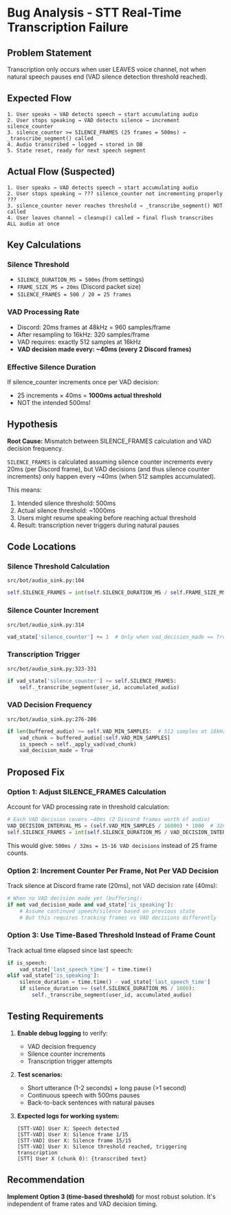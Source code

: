 # Bug Analysis - STT Real-Time Transcription Failure

## Problem Statement

Transcription only occurs when user LEAVES voice channel, not when natural speech pauses end (VAD silence detection threshold reached).

## Expected Flow

```
1. User speaks → VAD detects speech → start accumulating audio
2. User stops speaking → VAD detects silence → increment silence_counter
3. silence_counter >= SILENCE_FRAMES (25 frames = 500ms) → _transcribe_segment() called
4. Audio transcribed → logged → stored in DB
5. State reset, ready for next speech segment
```

## Actual Flow (Suspected)

```
1. User speaks → VAD detects speech → start accumulating audio
2. User stops speaking → ??? silence_counter not incrementing properly ???
3. silence_counter never reaches threshold → _transcribe_segment() NOT called
4. User leaves channel → cleanup() called → final flush transcribes ALL audio at once
```

## Key Calculations

### Silence Threshold
- `SILENCE_DURATION_MS = 500ms` (from settings)
- `FRAME_SIZE_MS = 20ms` (Discord packet size)
- `SILENCE_FRAMES = 500 / 20 = 25 frames`

### VAD Processing Rate
- Discord: 20ms frames at 48kHz = 960 samples/frame
- After resampling to 16kHz: 320 samples/frame
- VAD requires: exactly 512 samples at 16kHz
- **VAD decision made every: ~40ms (every 2 Discord frames)**

### Effective Silence Duration
If silence_counter increments once per VAD decision:
- 25 increments × 40ms = **1000ms actual threshold**
- NOT the intended 500ms!

## Hypothesis

**Root Cause:** Mismatch between SILENCE_FRAMES calculation and VAD decision frequency.

`SILENCE_FRAMES` is calculated assuming silence counter increments every 20ms (per Discord frame), but VAD decisions (and thus silence counter increments) only happen every ~40ms (when 512 samples accumulated).

This means:
1. Intended silence threshold: 500ms
2. Actual silence threshold: ~1000ms
3. Users might resume speaking before reaching actual threshold
4. Result: transcription never triggers during natural pauses

## Code Locations

### Silence Threshold Calculation
`src/bot/audio_sink.py:104`
```python
self.SILENCE_FRAMES = int(self.SILENCE_DURATION_MS / self.FRAME_SIZE_MS)  # 500/20 = 25
```

### Silence Counter Increment
`src/bot/audio_sink.py:314`
```python
vad_state['silence_counter'] += 1  # Only when vad_decision_made == True
```

### Transcription Trigger
`src/bot/audio_sink.py:323-331`
```python
if vad_state['silence_counter'] >= self.SILENCE_FRAMES:
    self._transcribe_segment(user_id, accumulated_audio)
```

### VAD Decision Frequency
`src/bot/audio_sink.py:276-286`
```python
if len(buffered_audio) >= self.VAD_MIN_SAMPLES:  # 512 samples at 16kHz
    vad_chunk = buffered_audio[:self.VAD_MIN_SAMPLES]
    is_speech = self._apply_vad(vad_chunk)
    vad_decision_made = True
```

## Proposed Fix

### Option 1: Adjust SILENCE_FRAMES Calculation
Account for VAD processing rate in threshold calculation:

```python
# Each VAD decision covers ~40ms (2 Discord frames worth of audio)
VAD_DECISION_INTERVAL_MS = (self.VAD_MIN_SAMPLES / 16000) * 1000  # 32ms
self.SILENCE_FRAMES = int(self.SILENCE_DURATION_MS / VAD_DECISION_INTERVAL_MS)
```

This would give: `500ms / 32ms = 15-16 VAD decisions` instead of 25 frame counts.

### Option 2: Increment Counter Per Frame, Not Per VAD Decision
Track silence at Discord frame rate (20ms), not VAD decision rate (40ms):

```python
# When no VAD decision made yet (buffering):
if not vad_decision_made and vad_state['is_speaking']:
    # Assume continued speech/silence based on previous state
    # But this requires tracking frames vs VAD decisions differently
```

### Option 3: Use Time-Based Threshold Instead of Frame Count
Track actual time elapsed since last speech:

```python
if is_speech:
    vad_state['last_speech_time'] = time.time()
elif vad_state['is_speaking']:
    silence_duration = time.time() - vad_state['last_speech_time']
    if silence_duration >= (self.SILENCE_DURATION_MS / 1000):
        self._transcribe_segment(user_id, accumulated_audio)
```

## Testing Requirements

1. **Enable debug logging** to verify:
   - VAD decision frequency
   - Silence counter increments
   - Transcription trigger attempts

2. **Test scenarios:**
   - Short utterance (1-2 seconds) + long pause (>1 second)
   - Continuous speech with 500ms pauses
   - Back-to-back sentences with natural pauses

3. **Expected logs for working system:**
   ```
   [STT-VAD] User X: Speech detected
   [STT-VAD] User X: Silence frame 1/15
   [STT-VAD] User X: Silence frame 15/15
   [STT-VAD] User X: Silence threshold reached, triggering transcription
   [STT] User X (chunk 0): {transcribed text}
   ```

## Recommendation

**Implement Option 3 (time-based threshold)** for most robust solution. It's independent of frame rates and VAD decision timing.
